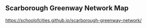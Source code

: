 ## Scarborough Greenway Network Map

https://schoolofcities.github.io/scarborough-greenway-network/
